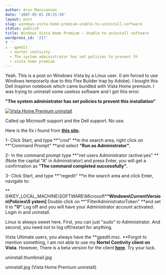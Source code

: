 ```yaml
---
author: Arun Manivannan
date: '2007-05-01 20:25:30'
layout: post
slug: windows-vista-home-premium-unable-to-uninstall-software
status: publish
title: Windows Vista Home Premium — Unable to uninstall software
wordpress_id: '217'
? ''
: - gpedit
  - nortel contivity
  - The system administrator has set policies to prevent th
  - vista home premium
---
```


Yeah. This is a post on Windows Vista by a Linux user. (I am forced to use
Windows temporarily due to this Flex Builder trap by Adobe). I bought this
Dell Inspiron notebook which came bundled with Vista Home premium. I was
trying to uninstall some useless software and I got this error.

**"The system administrator has set policies to prevent this installation"**

[![Vista Home Premium uninstall][1]][2]

Called up Microsoft support and the Dell support. No use.

Here is the fix i found from **[this site][3].**

1- Click Start, and type **"cmd" **in the search area, right click on
**"Command Prompt" **and select **"Run as Administrator".**

2- In the command prompt type **"net users Administrator /active:yes" **(Note
the capital "A" in Administrator) and press Enter, you will get a confirmation
as **"The command completed successfully".**

3- Click Start, and type **"regedit" **in the search area and click Enter,
navigate to:

**[HKEY_LOCAL_MACHINE\SOFTWARE\Microsoft\****Windows\CurrentVersion\Policies\S
ystem]** Double click on **"FilterAdministratorToken" **and set it to **"0"**
Log off and you will have your Administrator account activated. Login in and
uninstall.

Linux is always sweet here. First, you can just "sudo" to Administrator. And
second, you need not to log off/restart for anything.

Vista Ultimate users, you always have the **gpedit.msc. **Forgot to mention
something, I am not able to use my **Nortel Contivity client on Vista**.
However, There is a beta version for the client [**here**][4]. Try your luck.

   [1]: http://www.arunma.com/wp-content/uploads/2007/05/vista-home-premium-
uninstall.thumbnail.jpg

   [2]: http://www.arunma.com/wp-content/uploads/2007/05/vista-home-premium-
uninstall.jpg (Vista Home Premium uninstall)

   [3]: http://www.neowin.net/forum/lofiversion/index.php/t537806.html

   [4]: http://993399.com/resources/nortel_contivity_vpn_client_for_vista

